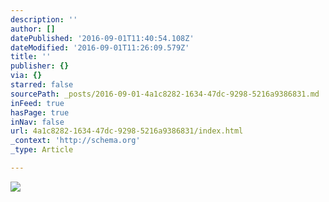 ```yaml
---
description: ''
author: []
datePublished: '2016-09-01T11:40:54.108Z'
dateModified: '2016-09-01T11:26:09.579Z'
title: ''
publisher: {}
via: {}
starred: false
sourcePath: _posts/2016-09-01-4a1c8282-1634-47dc-9298-5216a9386831.md
inFeed: true
hasPage: true
inNav: false
url: 4a1c8282-1634-47dc-9298-5216a9386831/index.html
_context: 'http://schema.org'
_type: Article

---
```

![](https://the-grid-user-content.s3-us-west-2.amazonaws.com/f4407546-a4f6-4a76-ba67-6f25d05858e0.jpg)